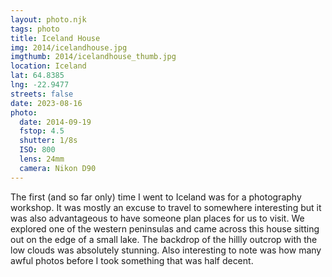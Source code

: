 ```yaml
---
layout: photo.njk
tags: photo
title: Iceland House
img: 2014/icelandhouse.jpg
imgthumb: 2014/icelandhouse_thumb.jpg
location: Iceland
lat: 64.8385
lng: -22.9477
streets: false
date: 2023-08-16
photo:
  date: 2014-09-19
  fstop: 4.5
  shutter: 1/8s
  ISO: 800
  lens: 24mm
  camera: Nikon D90
---
```


The first (and so far only) time I went to Iceland was for a photography workshop. It was mostly an excuse to travel to somewhere interesting but it was also advantageous
to have someone plan places for us to visit. We explored one of the western peninsulas and came across this house sitting out on the edge of a small lake. The backdrop
of the hillly outcrop with the low clouds was absolutely stunning. Also interesting to note was how many awful photos before I took something that was half decent.
